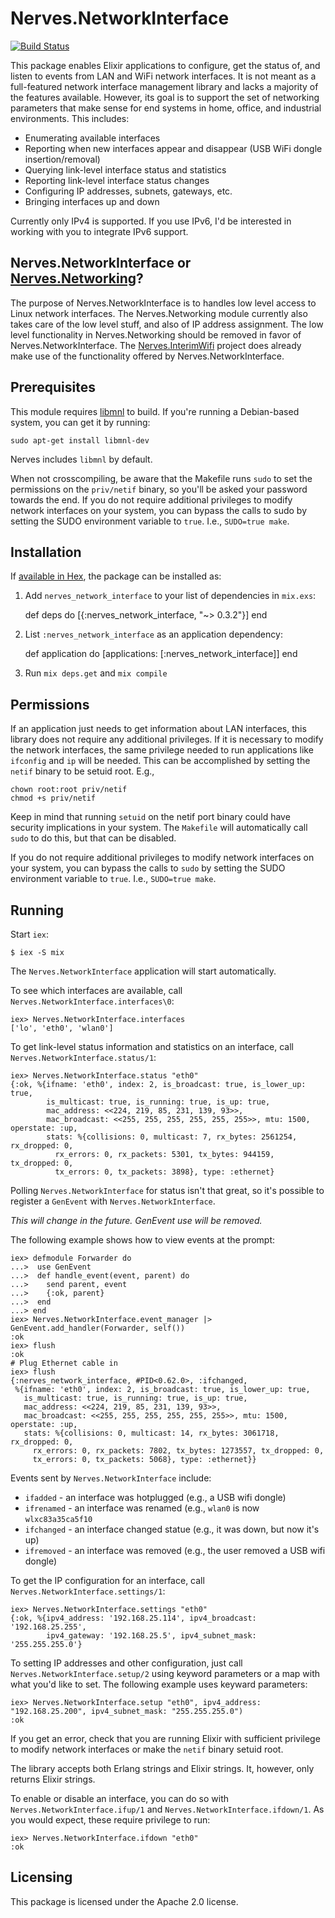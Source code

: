 # Nerves.NetworkInterface
[![Build Status](https://travis-ci.org/nerves-project/nerves_network_interface.svg?branch=master)](https://travis-ci.org/nerves-project/nerves_network_interface)

This package enables Elixir applications to configure, get the status of,
and listen to events from LAN and WiFi network interfaces. It is not meant
as a full-featured network interface management library and lacks a majority
of the features available. However, its goal is to support the set of
networking parameters that make sense for end systems in home, office, and
industrial environments. This includes:

 * Enumerating available interfaces
 * Reporting when new interfaces appear and disappear (USB WiFi dongle insertion/removal)
 * Querying link-level interface status and statistics
 * Reporting link-level interface status changes
 * Configuring IP addresses, subnets, gateways, etc.
 * Bringing interfaces up and down

Currently only IPv4 is supported. If you use IPv6, I'd be interested in
working with you to integrate IPv6 support.

## Nerves.NetworkInterface or [Nerves.Networking](https://github.com/nerves-project/nerves_networking)?

The purpose of Nerves.NetworkInterface is to handles low level access to Linux
network interfaces. The Nerves.Networking module currently also takes care of
the low level stuff, and also of IP address assignment. The low level
functionality in Nerves.Networking should be removed in favor of
Nerves.NetworkInterface. The
[Nerves.InterimWifi](https://github.com/nerves-project/nerves_interim_wifi)
project does already make use of the functionality offered by
Nerves.NetworkInterface.

## Prerequisites

This module requires [libmnl](http://netfilter.org/projects/libmnl/) to build.
If you're running a Debian-based system, you can get it by running:

    sudo apt-get install libmnl-dev

Nerves includes `libmnl` by default.

When not crosscompiling, be aware that the Makefile runs `sudo` to set the
permissions on the `priv/netif` binary, so you'll be asked your password towards
the end. If you do not require additional privileges to modify network
interfaces on your system, you can bypass the calls to sudo by setting the
SUDO environment variable to `true`. I.e., `SUDO=true make`.

## Installation

If [available in Hex](https://hex.pm/docs/publish), the package can be installed as:

  1. Add `nerves_network_interface` to your list of dependencies in `mix.exs`:

        def deps do
          [{:nerves_network_interface, "~> 0.3.2"}]
        end

  2. List `:nerves_network_interface` as an application dependency:

        def application do
          [applications: [:nerves_network_interface]]
        end

  3. Run `mix deps.get` and `mix compile`

## Permissions

If an application just needs to get information about LAN interfaces,
this library does not require any additional privileges. If it is necessary
to modify the network interfaces, the same privilege needed to run applications
like `ifconfig` and `ip` will be needed. This can be accomplished by setting
the `netif` binary to be setuid root. E.g.,

    chown root:root priv/netif
    chmod +s priv/netif

Keep in mind that running `setuid` on the netif port binary could have
security implications in your system. The `Makefile` will automatically call
`sudo` to do this, but that can be disabled.

If you do not require additional privileges to modify network
interfaces on your system, you can bypass the calls to `sudo` by setting the
SUDO environment variable to `true`. I.e., `SUDO=true make`.

## Running

Start `iex`:

    $ iex -S mix

The `Nerves.NetworkInterface` application will start automatically.

To see which interfaces are available, call `Nerves.NetworkInterface.interfaces\0`:

    iex> Nerves.NetworkInterface.interfaces
	['lo', 'eth0', 'wlan0']

To get link-level status information and statistics on an interface, call
`Nerves.NetworkInterface.status/1`:

    iex> Nerves.NetworkInterface.status "eth0"
    {:ok, %{ifname: 'eth0', index: 2, is_broadcast: true, is_lower_up: true,
            is_multicast: true, is_running: true, is_up: true,
            mac_address: <<224, 219, 85, 231, 139, 93>>,
            mac_broadcast: <<255, 255, 255, 255, 255, 255>>, mtu: 1500, operstate: :up,
            stats: %{collisions: 0, multicast: 7, rx_bytes: 2561254, rx_dropped: 0,
              rx_errors: 0, rx_packets: 5301, tx_bytes: 944159, tx_dropped: 0,
              tx_errors: 0, tx_packets: 3898}, type: :ethernet}

Polling `Nerves.NetworkInterface` for status isn't that great, so it's possible to
register a `GenEvent` with `Nerves.NetworkInterface`.

*This will change in the future. GenEvent use will be removed.*

The following example shows how to view events at the prompt:

    iex> defmodule Forwarder do
    ...>  use GenEvent
    ...>  def handle_event(event, parent) do
    ...>    send parent, event
    ...>    {:ok, parent}
    ...>  end
    ...> end
    iex> Nerves.NetworkInterface.event_manager |> GenEvent.add_handler(Forwarder, self())
    :ok
    iex> flush
    :ok
    # Plug Ethernet cable in
    iex> flush
    {:nerves_network_interface, #PID<0.62.0>, :ifchanged,
     %{ifname: 'eth0', index: 2, is_broadcast: true, is_lower_up: true,
       is_multicast: true, is_running: true, is_up: true,
       mac_address: <<224, 219, 85, 231, 139, 93>>,
       mac_broadcast: <<255, 255, 255, 255, 255, 255>>, mtu: 1500, operstate: :up,
       stats: %{collisions: 0, multicast: 14, rx_bytes: 3061718, rx_dropped: 0,
         rx_errors: 0, rx_packets: 7802, tx_bytes: 1273557, tx_dropped: 0,
         tx_errors: 0, tx_packets: 5068}, type: :ethernet}}

Events sent by `Nerves.NetworkInterface` include:
  * `ifadded` - an interface was hotplugged (e.g., a USB wifi dongle)
  * `ifrenamed` - an interface was renamed (e.g., `wlan0` is now
    `wlxc83a35ca5f10`
  * `ifchanged` - an interface changed statue (e.g., it was down, but now it's
    up)
  * `ifremoved` - an interface was removed (e.g., the user removed a USB wifi
    dongle)

To get the IP configuration for an interface, call `Nerves.NetworkInterface.settings/1`:

    iex> Nerves.NetworkInterface.settings "eth0"
    {:ok, %{ipv4_address: '192.168.25.114', ipv4_broadcast: '192.168.25.255',
            ipv4_gateway: '192.168.25.5', ipv4_subnet_mask: '255.255.255.0'}

To setting IP addresses and other configuration, just call
`Nerves.NetworkInterface.setup/2` using keyword parameters or a map with what you'd like
to set. The following example uses keyward parameters:

    iex> Nerves.NetworkInterface.setup "eth0", ipv4_address: "192.168.25.200", ipv4_subnet_mask: "255.255.255.0")
    :ok

If you get an error, check that you are running Elixir with sufficient privilege
to modify network interfaces or make the `netif` binary setuid root.

The library accepts both Erlang strings and Elixir strings. It,
however, only returns Elixir strings.

To enable or disable an interface, you can do so with `Nerves.NetworkInterface.ifup/1` and
`Nerves.NetworkInterface.ifdown/1`. As you would expect, these require privilege to run:

    iex> Nerves.NetworkInterface.ifdown "eth0"
    :ok

## Licensing

This package is licensed under the Apache 2.0 license.

